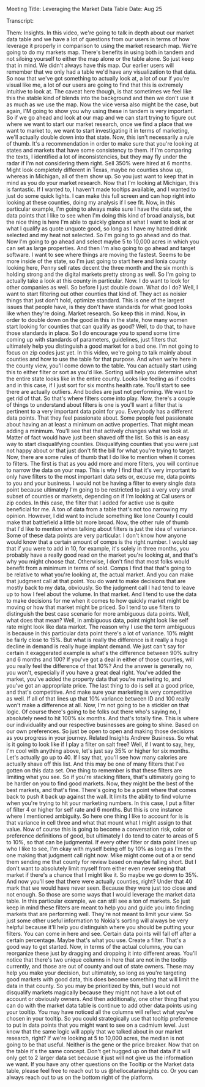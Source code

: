 Meeting Title: Leveraging the Market Data Table
Date: Aug 25

Transcript:
 
Them: Insights. In this video, we're going to talk in depth about our market data table and we have a lot of questions from our users in terms of how leverage it properly in comparison to using the market research map. We're going to do my markets map. There's benefits in using both in tandem and not siloing yourself to either the map alone or the table alone. So just keep that in mind. We didn't always have this map. Our earlier users will remember that we only had a table we'd have any visualization to that data. So now that we've got something to actually look at, a lot of our if you're visual like me, a lot of our users are going to find that this is extremely intuitive to look at. The caveat here though, is that sometimes we feel like this the stable kind of blends into the background and then we don't use it as much as we use the map. Now the vice versa also might be the case, but again, I'M going to show you why using these in tandem is very important. So if we go ahead and look at our map and we can start trying to figure out where we want to start our market research, once we find a place that we want to market to, we want to start investigating it in terms of marketing, we'll actually double down into that state. Now, this isn't necessarily a rule of thumb. It's a recommendation in order to make sure that you're looking at states and markets that have some consistency to them. If I'm comparing the texts, I identified a lot of inconsistencies, but they may fly under the radar if I'm not considering them right. Sell 350% were hired at 6 months. Might look completely different in Texas, maybe no counties show up, whereas in Michigan, all of them show up. So you just want to keep that in mind as you do your market research. Now that I'm looking at Michigan, this is fantastic. If I wanted to, I haven't made tooltips available, and I wanted to just do some quick lights. I can make this full screen and can hop right into looking at these counties, doing my analysis if I see fit. Now, in this particular example, I'm going to always make sure I have the data set, the data points that I like to see when I'm doing this kind of broad analysis, but the nice thing is here I'm able to quickly glance at what I want to look at or what I qualify as quote unquote good, so long as I have my hatred drink selected and my heat not selected. So I'm going to go ahead and do that. Now I'm going to go ahead and select maybe 5 to 10,000 acres in which you can set as large properties. And then I'm also going to go ahead and target software. I want to see where things are moving the fastest. Seems to be more inside of the state, so I'm just going to start here and Ionia county looking here, Penny sell rates decent the three month and the six month is holding strong and the digital markets pretty strong as well. So I'm going to actually take a look at this county in particular. Now. I do want to look for other companies as well. So before I just double down. What do I do? Well, I want to start filtering out other counties that kind of. They act as noisier things that just don't hold, optimize standard. This is one of the largest issues that people have, is they don't have standards for what good looks like when they're doing. Market research. So keep this in mind. Now, in order to double down on the good in this in the state, how many women start looking for counties that can qualify as good? Well, to do that, to have those standards in place. So I do encourage you to spend some time coming up with standards of parameters, guidelines, just filters that ultimately help you distinguish a good market for a bad one. I'm not going to focus on zip codes just yet. In this video, we're going to talk mainly about counties and how to use the table for that purpose. And when we're here in the county view, you'll come down to the table. You can actually start using this to either filter or sort as you'd like. Sorting will help you determine what the entire state looks like in the entire county. Looks like feeling as if codes and in this case, if I just sort for six months health rate. You'll start to see there are actually outliers. And bodies are just not performing. We want to get rid of that. So that's where filters come into play. Now, there's a couple of things to understand about filters is one is you'll want a filter that is pertinent to a very important data point for you. Everybody has a different data points. That they feel passionate about. Some people feel passionate about having an at least a minimum on active properties. That might mean adding a minimum. You'll see that that actively changes what we look at. Matter of fact would have just been shaved off the list. So this is an easy way to start disqualifying counties. Disqualifying counties that you were just not happy about or that just don't fit the bill for what you're trying to target. Now, there are some rules of thumb that I do like to mention when it comes to filters. The first is that as you add more and more filters, you will continue to narrow the data on your map. This is why I find that it's very important to only have filters to the most important data sets or, excuse me, data points to you and your business. I would not be having a filter to every single data point because ultimately I'm going to be restricted to just a very very small subset of counties or markets, depending on if I'm looking at Cal users or zip codes. In this case, the filter that I added for active use is quite beneficial for me. A ton of data from a table that's not too narrowing my opinion. However, I did want to include something like Ione County I could make that battlefield a little bit more broad. Now, the other rule of thumb that I'd like to mention when talking about filters is just the idea of variance. Some of these data points are very particular. I don't know how anyone would know that a certain amount of comps is the right number. I would say that if you were to add in 10, for example, it's solely in three months, you probably have a really good read on the market you're looking at, and that's why you might choose that. Otherwise, I don't find that most folks would benefit from a minimum in terms of sold. Comps I find that that's going to be relative to what you're looking at, the actual market. And you can make that judgment call at that point. You do want to make decisions that are mostly back to my data, obviously. So the judgment call I had tend to leave up to how I feel about the volume. In that market. And I tend to use the data to make decisions for me when it comes to how quickly market might be moving or how that market might be priced. So I tend to use filters to distinguish the best case scenario for more ambiguous data points. Well, what does that mean? Well, in ambiguous data, point might look like self rate might look like data market. The reason why I use the term ambiguous is because in this particular data point there's a lot of variance. 10% might be fairly close to 15%. But what is really the difference is it really a huge decline in demand is really huge implant demand. We just can't say for certain it exaggerated example is what's the difference between 90% sultry and 6 months and 100? If you've got a deal in either of those counties, will you really feel the difference of that 10%? And the answer is generally no, you won't, especially if you have a great deal right. You've added the market, you've added the property data that you're marketing to, and you've got an appropriate price. The last thing to do is sell at a good price, and that's competitive. And make sure your marketing is very competitive as well. If all of that lines up that 10% variance between ID and 100 really won't make a difference at all. Now, I'm not going to be a stickler on that logic. Of course there's going to be folks out there who's saying no, I absolutely need to hit 100% six months. And that's totally fine. This is where our individuality and our respective businesses are going to shine. Based on our own preferences. So just be open to open and making those decisions as you progress in your journey. Related Insights Andrew Business. So what is it going to look like if I play a filter on salt free? Well, if I want to say, hey, I'm cool with anything above, let's just say 35% or higher for six months. Let's actually go up to 40. If I say that, you'll see how many calories are actually shave off this list. And this may be one of many filters that I've gotten on this data set. One thing to remember is that these filters are limiting what you see. So if you're stacking filters, that's ultimately going to be harder on you to find good markets. Now, they might be the best of the best markets, and that's fine. There's going to be a point where that comes back to push it back up against the wall. It limits the ability to find volume when you're trying to hit your marketing numbers. In this case, I put a filter of filter 4 or higher for self rate and 6 months. But this is one instance where I mentioned ambiguity. So here one thing I like to account for is is that variance in cell three and what that mount what I might assign to that value. Now of course this is going to become a conversation risk, color or preference definitions of good, but ultimately I do tend to cater to areas of 5 to 10%, so that can be judgmental. If every other filter or data point lines up who I like to see, I'm okay with myself being off by 10% as long as I'm the one making that judgment call right now. Mike might come out of a or send them sending me that county for review based on maybe falling short. But I don't want to absolutely limit myself from either even never seeing that market if there's a chance that I might like it. So maybe we go down to 35%. And now you'll see that there were actually counties, right? Under that 40 mark that we would have never seen. Because they were just too close and not enough. So those are some ways that I would leverage the market data table. In this particular example, we can still see a ton of markets. So just keep in mind these filters are meant to help you and guide you into finding markets that are performing well. They're not meant to limit your view. So just some other useful information to Nokia's sorting will always be very helpful because it'll help you distinguish where you should be putting your filters. You can come in here and see. Certain data points will fall off after a certain percentage. Maybe that's what you use. Create a filter. That's a good way to get started. Now, in terms of the actual columns, you can reorganize these just by dragging and dropping it into different areas. You'll notice that there's two unique columns in here that are not in the tooltip currently, and those are out of county and out of state owners. These may help you make your decision, but ultimately, so long as you're targeting good markets with good data, this does become something that will limit the data in that county. So you may be prioritized by this, but I would not disqualify markets magically because they might not have a lot out of account or obviously owners. And then additionally, one other thing that you can do with the market data table is continue to add other data points using your tooltip. You may have noticed all the columns will reflect what you've chosen in your tooltip. So you could strategically use that tooltip preference to put in data points that you might want to see on a cadmium level. Just know that the same logic will apply that we talked about in our market research, right? If we're looking at 5 to 10,000 acres, the median is not going to be that useful. Neither is the gene or the price breaker. Now that on the table it's the same concept. Don't get hugged up on that data if it will only get to 2 larger data set because it just will not give us the information we want. If you have any other questions on the Tooltip or the Market data table, please feel free to reach out to us @hellocataninsights co. Or you can always reach out to us on the bottom right of the platform. 